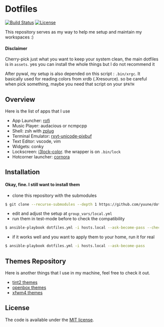# Dotfiles

[![Build Status](https://travis-ci.com/yuune/dotfiles.svg?branch=master)](https://travis-ci.com/yuune/dotfiles)
[![License](https://img.shields.io/badge/license-MIT-blue.svg)](LICENSE)

This repository serves as my way to help me setup and maintain my workspaces :)

#### Disclaimer
Cherry-pick just what you want to keep your system clean, the main dotfiles is in `assets`.
yes you can install the whole things but I do not recommend it

After pywal, my setup is also depended on this script : `.bin/xrgc`.
It basically used for reading colors from xrdb (.Xresource). so be careful when pick something, maybe you need that script on your `$PATH`

## Overview 

Here is the list of apps that I use

* App Launcher: [rofi](https://github.com/DaveDavenport/rofi)
* Music Player: audacious or ncmpcpp
* Shell: zsh with [zplug](https://github.com/zplug/zplug)
* Terminal Emulator: [rxvt-unicode-pixbuf](https://aur.archlinux.org/packages/rxvt-unicode-pixbuf/)
* Text Editor: vscode, vim
* Widgets: conky
* Lockscreen: [i3lock-color](https://github.com/PandorasFox/i3lock-color). the wrapper is on `.bin/lock`
* Hotcorner launcher: [cornora](https://github.com/yuuune/cornora)

## Installation

#### Okay, fine. I still want to install them

* clone this repository with the submodules
```bash
$ git clone --recurse-submodules --depth 1 https://github.com/yuune/dotfiles
```
* edit and adjust the setup at `group_vars/local.yml`
* run them in test-mode before to check the compatibility
```bash
$ ansible-playbook dotfiles.yml -i hosts.local --ask-become-pass --check
```
* if it works well and you want to apply them to your home, run it for real
```bash
$ ansible-playbook dotfiles.yml -i hosts.local --ask-become-pass
```

## Themes Repository

Here is another things that I use in my machine, feel free to check it out.
* [tint2 themes](https://github.com/yuune/yuune-tint2-themes)
* [openbox themes](https://github.com/yuune/yuune-ob-themes)
* [xfwm4 themes](https://github.com/yuune/yuune-xfwm-themes)


## License

The code is available under the [MIT license](LICENSE).
